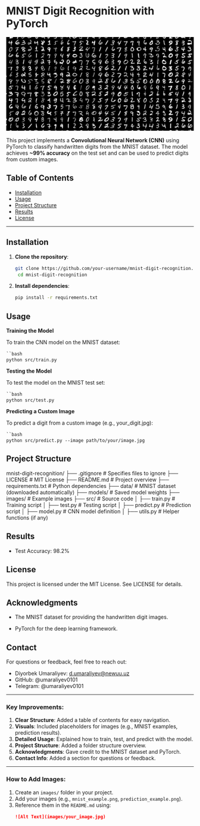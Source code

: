 # MNIST Digit Recognition with PyTorch

![MNIST Example](images/mnist_example.png)

This project implements a **Convolutional Neural Network (CNN)** using PyTorch to classify handwritten digits from the MNIST dataset. The model achieves **~99% accuracy** on the test set and can be used to predict digits from custom images.

## Table of Contents
- [Installation](#installation)
- [Usage](#usage)
- [Project Structure](#project-structure)
- [Results](#results)
- [License](#license)

---

## Installation

1. **Clone the repository**:
   ```bash
   git clone https://github.com/your-username/mnist-digit-recognition.git
    cd mnist-digit-recognition

2. **Install dependencies**:

    ```bash
    pip install -r requirements.txt

## Usage

**Training the Model**

To train the CNN model on the MNIST dataset:

    ``bash
    python src/train.py

**Testing the Model**

To test the model on the MNIST test set:

    ``bash
    python src/test.py

**Predicting a Custom Image**

To predict a digit from a custom image (e.g., your_digit.jpg):

    ``bash
    python src/predict.py --image path/to/your/image.jpg

## Project Structure

mnist-digit-recognition/
├── .gitignore            # Specifies files to ignore
├── LICENSE               # MIT License
├── README.md             # Project overview
├── requirements.txt      # Python dependencies
├── data/                 # MNIST dataset (downloaded automatically)
├── models/               # Saved model weights
├── images/               # Example images
├── src/                  # Source code
│   ├── train.py          # Training script
│   ├── test.py           # Testing script
│   ├── predict.py        # Prediction script
│   ├── model.py          # CNN model definition
│   ├── utils.py          # Helper functions (if any)

## Results

 - Test Accuracy: 98.2%

## License

This project is licensed under the MIT License. See LICENSE for details.

## Acknowledgments

 - The MNIST dataset for providing the handwritten digit images.

 - PyTorch for the deep learning framework.

## Contact

For questions or feedback, feel free to reach out:

 - Diyorbek Umaraliyev: d.umaraliyev@newuu.uz
 - GitHub: @umaraliyev0101
 - Telegram: @umaraliyev0101

---

### **Key Improvements**:
1. **Clear Structure**: Added a table of contents for easy navigation.
2. **Visuals**: Included placeholders for images (e.g., MNIST examples, prediction results).
3. **Detailed Usage**: Explained how to train, test, and predict with the model.
4. **Project Structure**: Added a folder structure overview.
5. **Acknowledgments**: Gave credit to the MNIST dataset and PyTorch.
6. **Contact Info**: Added a section for questions or feedback.

---

### **How to Add Images**:
1. Create an `images/` folder in your project.
2. Add your images (e.g., `mnist_example.png`, `prediction_example.png`).
3. Reference them in the `README.md` using:
   ```markdown
   ![Alt Text](images/your_image.jpg)